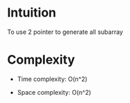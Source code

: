 # Intuition
<!-- Describe your first thoughts on how to solve this problem. -->
To use 2 pointer to generate all subarray



# Complexity
- Time complexity:
O(n^2)

- Space complexity:
O(n^2)
